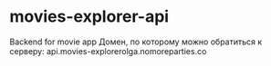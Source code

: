 # movies-explorer-api
Backend for movie app
Домен, по которому можно обратиться к серверу:
api.movies-explorerolga.nomoreparties.co
